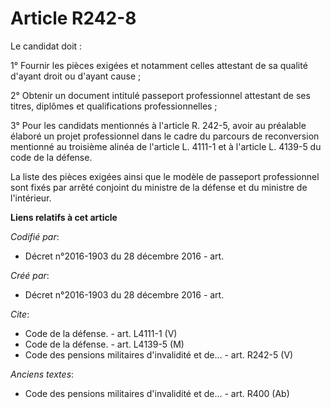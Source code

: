 # Article R242-8

Le candidat doit :

1° Fournir les pièces exigées et notamment celles attestant de sa qualité d'ayant droit ou d'ayant cause ;

2° Obtenir un document intitulé passeport professionnel attestant de ses titres, diplômes et qualifications
professionnelles ;

3° Pour les candidats mentionnés à l'article R. 242-5, avoir au préalable élaboré un projet professionnel dans le cadre du
parcours de reconversion mentionné au troisième alinéa de l'article L. 4111-1 et à l'article L. 4139-5 du code de la défense.

La liste des pièces exigées ainsi que le modèle de passeport professionnel sont fixés par arrêté conjoint du ministre de la
défense et du ministre de l'intérieur.

**Liens relatifs à cet article**

_Codifié par_:

  - Décret n°2016-1903 du 28 décembre 2016 - art.

_Créé par_:

  - Décret n°2016-1903 du 28 décembre 2016 - art.

_Cite_:

  - Code de la défense. - art. L4111-1 (V)
  - Code de la défense. - art. L4139-5 (M)
  - Code des pensions militaires d'invalidité et de... - art. R242-5 (V)

_Anciens textes_:

  - Code des pensions militaires d'invalidité et de... - art. R400 (Ab)
